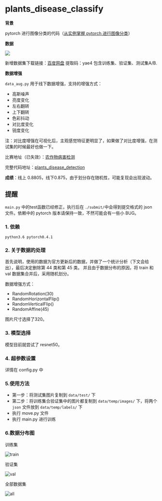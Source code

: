 # plants_disease_classify


**背景**

pytorch 进行图像分类的代码（[从实例掌握 pytorch 进行图像分类](http://spytensor.com/index.php/archives/21/)）

**数据**

<img src="https://pic2.zhimg.com/80/v2-1fa8dc0c244e0992041244101a7422bc_720w.jpg">

新增数据集下载链接：[百度网盘]( https://pan.baidu.com/s/19pgCvmKR2beYFfl0DwRFWw  ) 提取码：yae4
包含训练集、验证集、测试集A/B.

**数据增强**

`data_aug.py` 用于线下数据增强，支持的增强方式：

- 高斯噪声
- 亮度变化
- 左右翻转
- 上下翻转
- 色彩抖动
- 对比度变化
- 锐度变化

注：对比度增强在可视化后，主观感觉特征更明显了，如果做了对比度增强，在测试集的时候最好也做一下。


比赛地址（已失效）：[农作物病害检测](https://challenger.ai/competition/pdr2018)

完整代码地址：[plants_disease_detection](https://github.com/spytensor/plants_disease_detection)

**成绩**：线上 0.8805，线下0.875，由于划分存在随机性，可能复现会出现波动。

## 提醒

`main.py` 中的test函数已经修正，执行后在 `./submit/`中会得到提交格式的 json 文件。依赖中的 pytorch 版本请保持一致，不然可能会有一些小 BUG。

### 1. 依赖

    python3.6 pytorch0.4.1

### 2. 关于数据的处理

首先说明，使用的数据为官方更新后的数据，并做了一个统计分析（下文会给出），最后决定删除第 44 类和第 45 类。
并且由于数据分布的原因，将 train 和 val 数据集合并后，采用随机划分。

数据增强方式：

- RandomRotation(30)
- RandomHorizontalFlip()
- RandomVerticalFlip()
- RandomAffine(45)

图片尺寸选择了320。

### 3. 模型选择

模型目前就尝试了 resnet50。

### 4. 超参数设置

详情在 config.py 中

### 5.使用方法

- 第一步：将测试集图片复制到 `data/test/` 下
- 第二步：将训练集合验证集中的图片都复制到 `data/temp/images/` 下，将两个 `json` 文件放到 `data/temp/labels/` 下
- 执行 move.py 文件
- 执行 main.py 进行训练

### 6.数据分布图

训练集

![train](http://www.spytensor.com/images/plants/train.png)

验证集

![val](http://www.spytensor.com/images/plants/val.png)

全部数据集

![all](http://www.spytensor.com/images/plants/all.png)
